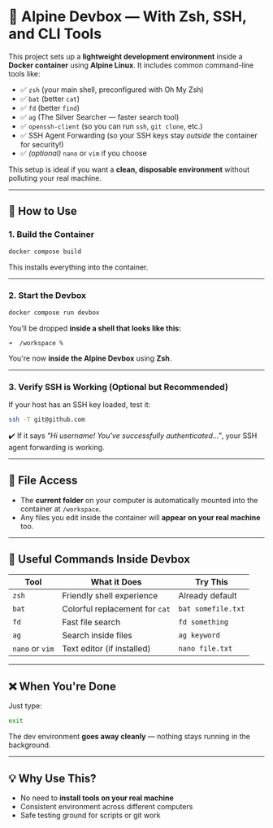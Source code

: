 # 🧰 Alpine Devbox — With Zsh, SSH, and CLI Tools

This project sets up a **lightweight development environment** inside a **Docker container** using **Alpine Linux**.
It includes common command-line tools like:

* ✅ `zsh` (your main shell, preconfigured with Oh My Zsh)
* ✅ `bat` (better `cat`)
* ✅ `fd` (better `find`)
* ✅ `ag` (The Silver Searcher — faster search tool)
* ✅ `openssh-client` (so you can run `ssh`, `git clone`, etc.)
* ✅ SSH Agent Forwarding (so your SSH keys stay *outside* the container for security!)
* ✅ *(optional)* `nano` or `vim` if you choose

This setup is ideal if you want a **clean, disposable environment** without polluting your real machine.

---

## 🚀 How to Use

### 1. **Build the Container**

```bash
docker compose build
```

This installs everything into the container.

---

### 2. **Start the Devbox**

```bash
docker compose run devbox
```

You’ll be dropped **inside a shell that looks like this:**

```
➜  /workspace %
```

You're now **inside the Alpine Devbox** using **Zsh**.

---

### 3. **Verify SSH is Working (Optional but Recommended)**

If your host has an SSH key loaded, test it:

```bash
ssh -T git@github.com
```

✔️ If it says *"Hi username! You've successfully authenticated…"*, your SSH agent forwarding is working.

---

## 📁 File Access

* The **current folder** on your computer is automatically mounted into the container at `/workspace`.
* Any files you edit inside the container will **appear on your real machine** too.

---

## 🔧 Useful Commands Inside Devbox

| Tool            | What it Does                   | Try This           |
| --------------- | ------------------------------ | ------------------ |
| `zsh`           | Friendly shell experience      | Already default    |
| `bat`           | Colorful replacement for `cat` | `bat somefile.txt` |
| `fd`            | Fast file search               | `fd something`     |
| `ag`            | Search inside files            | `ag keyword`       |
| `nano` or `vim` | Text editor (if installed)     | `nano file.txt`    |

---

## ❌ When You're Done

Just type:

```bash
exit
```

The dev environment **goes away cleanly** — nothing stays running in the background.

---

## 💡 Why Use This?

* No need to **install tools on your real machine**
* Consistent environment across different computers
* Safe testing ground for scripts or git work


